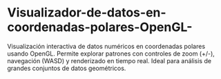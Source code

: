 # Visualizador-de-datos-en-coordenadas-polares-OpenGL-
Visualización interactiva de datos numéricos en coordenadas polares usando OpenGL. Permite explorar patrones con controles de zoom (+/-), navegación (WASD) y renderizado en tiempo real. Ideal para análisis de grandes conjuntos de datos geométricos.  
